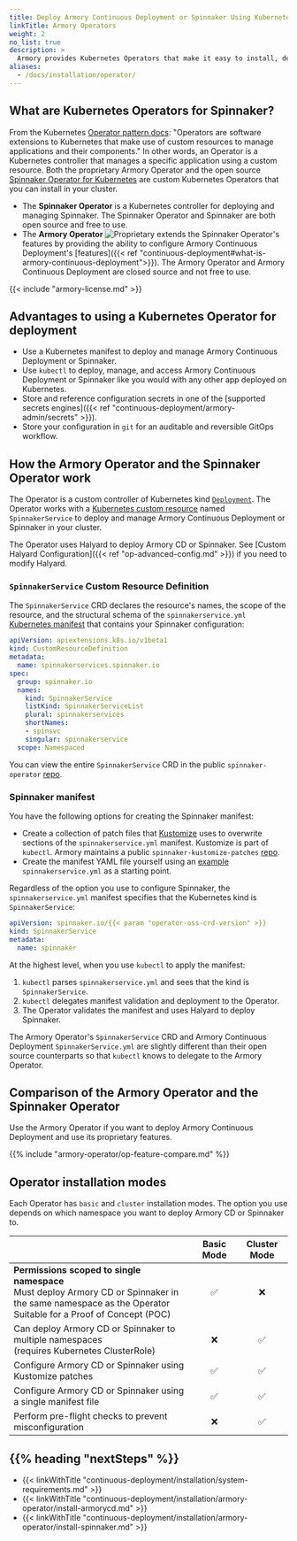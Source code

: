 ```yaml
---
title: Deploy Armory Continuous Deployment or Spinnaker Using Kubernetes Operators
linkTitle: Armory Operators
weight: 2
no_list: true
description: >
  Armory provides Kubernetes Operators that make it easy to install, deploy, and upgrade Armory Continuous Deployment or Spinnaker. This section covers advantages, configuration, deployment, and migration from Halyard to the Operator.
aliases:
  - /docs/installation/operator/
---
```


## What are Kubernetes Operators for Spinnaker?

From the Kubernetes [Operator pattern docs](https://kubernetes.io/docs/concepts/extend-kubernetes/operator/): "Operators are software extensions to Kubernetes that make use of custom resources to manage applications and their components." In other words, an Operator is a Kubernetes controller that manages a specific application using a custom resource. Both the proprietary Armory Operator and the open source [Spinnaker Operator for Kubernetes](https://github.com/armory/spinnaker-operator) are custom Kubernetes Operators that you can install in your cluster.

* The **Spinnaker Operator** is a Kubernetes controller for deploying and managing Spinnaker. The Spinnaker Operator and Spinnaker are both open source and free to use.
* The **Armory Operator** ![Proprietary](/images/proprietary.svg) extends the Spinnaker Operator's features by providing the ability to configure Armory Continuous Deployment's [features]({{< ref "continuous-deployment#what-is-armory-continuous-deployment">}}). The Armory Operator and Armory Continuous Deployment are closed source and not free to use.

{{< include "armory-license.md" >}}

## Advantages to using a Kubernetes Operator for deployment

* Use a Kubernetes manifest to deploy and manage Armory Continuous Deployment or Spinnaker.
* Use `kubectl` to deploy, manage, and access Armory Continuous Deployment or Spinnaker like you would with any other app deployed on Kubernetes.
* Store and reference configuration secrets in one of the [supported secrets engines]({{< ref "continuous-deployment/armory-admin/secrets" >}}).
* Store your configuration in `git` for an auditable and reversible GitOps workflow.

## How the Armory Operator and the Spinnaker Operator work

The Operator is a custom controller of Kubernetes kind [`Deployment`](https://kubernetes.io/docs/concepts/workloads/controllers/deployment/). The Operator works with a [Kubernetes custom resource](https://kubernetes.io/docs/concepts/extend-kubernetes/api-extension/custom-resources/) named `SpinnakerService` to deploy and manage Armory Continuous Deployment or Spinnaker in your cluster.

The Operator uses Halyard to deploy Armory CD or Spinnaker. See [Custom Halyard Configuration]({{< ref "op-advanced-config.md" >}}) if you need to modify Halyard.

### `SpinnakerService` Custom Resource Definition

The `SpinnakerService` CRD declares the resource's names, the scope of the resource, and the structural schema of the `spinnakerservice.yml` [Kubernetes manifest](https://kubernetes.io/docs/concepts/cluster-administration/manage-deployment/) that contains your Spinnaker configuration:

```yaml
apiVersion: apiextensions.k8s.io/v1beta1
kind: CustomResourceDefinition
metadata:
  name: spinnakerservices.spinnaker.io
spec:
  group: spinnaker.io
  names:
    kind: SpinnakerService
    listKind: SpinnakerServiceList
    plural: spinnakerservices
    shortNames:
    - spinsvc
    singular: spinnakerservice
  scope: Namespaced
```

You can view the entire `SpinnakerService` CRD in the public `spinnaker-operator` [repo](https://github.com/armory/spinnaker-operator/blob/master/deploy/crds/spinnaker.io_spinnakerservices_crd.yaml).

### Spinnaker manifest

You have the following options for creating the Spinnaker manifest:

* Create a collection of patch files that [Kustomize](https://kustomize.io/) uses to overwrite sections of the `spinnakerservice.yml` manifest. Kustomize is part of `kubectl`. Armory maintains a public `spinnaker-kustomize-patches` [repo](https://github.com/armory/spinnaker-kustomize-patches).
* Create the manifest YAML file yourself using an [example](https://github.com/armory/spinnaker-operator/blob/master/deploy/spinnaker/complete/spinnakerservice.yml) `spinnakerservice.yml` as a starting point.

Regardless of the option you use to configure Spinnaker, the `spinnakerservice.yml` manifest specifies that the Kubernetes kind is `SpinnakerService`:

```yaml
apiVersion: spinnaker.io/{{< param "operator-oss-crd-version" >}}
kind: SpinnakerService
metadata:
  name: spinnaker
```

At the highest level, when you use `kubectl` to apply the manifest:

1. `kubectl` parses `spinnakerservice.yml` and sees that the kind is `SpinnakerService`.
1. `kubectl` delegates manifest validation and deployment to the Operator.
1. The Operator validates the manifest and uses Halyard to deploy Spinnaker.

The Armory Operator's `SpinnakerService` CRD and Armory Continuous Deployment `SpinnakerService.yml` are slightly different than their open source counterparts so that `kubectl` knows to delegate to the Armory Operator.

## Comparison of the Armory Operator and the Spinnaker Operator

Use the Armory Operator if you want to deploy Armory Continuous Deployment and use its proprietary features.

{{% include "armory-operator/op-feature-compare.md" %}}

## Operator installation modes

Each Operator has `basic` and `cluster` installation modes. The option you use depends on which namespace you want to deploy Armory CD or Spinnaker to.


|                                                           |Basic Mode | Cluster Mode |
|:-------------------------------------------------------- |:------------------:|:---------------:|
| <b>Permissions scoped to single namespace</b><br>Must deploy Armory CD or Spinnaker in the same namespace as the Operator<br>Suitable for a Proof of Concept (POC)   |      &#9989;       |    &#10060;     |
| Can deploy Armory CD or Spinnaker to multiple namespaces<br>(requires Kubernetes ClusterRole)                 |      &#10060;      |     &#9989;     |
| Configure Armory CD or Spinnaker using Kustomize patches            |      &#9989;       |     &#9989;     |
| Configure Armory CD or Spinnaker using a single manifest file            |      &#9989;       |     &#9989;     |
| Perform pre-flight checks to prevent misconfiguration             |     &#10060;       |     &#9989;     |


## {{% heading "nextSteps" %}}

* {{< linkWithTitle "continuous-deployment/installation/system-requirements.md" >}}
* {{< linkWithTitle "continuous-deployment/installation/armory-operator/install-armorycd.md" >}}
* {{< linkWithTitle "continuous-deployment/installation/armory-operator/install-spinnaker.md" >}}

